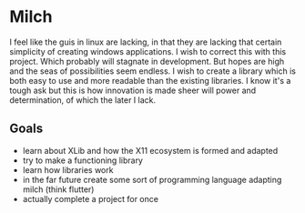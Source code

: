 # Milch
I feel like the guis in linux are lacking, in that they are lacking that certain simplicity of creating windows applications.
I wish to correct this with this project. Which probably will stagnate in development. But hopes are high and the seas of possibilities
seem endless. I wish to create a library which is both easy to use and more readable than the existing libraries. I know it's a tough ask but this is how
innovation is made sheer will power and determination, of which the later I lack.

## Goals
- learn about XLib and how the X11 ecosystem is formed and adapted
- try to make a functioning library
- learn how libraries work
- in the far future create some sort of programming language adapting milch (think flutter)
- actually complete a project for once